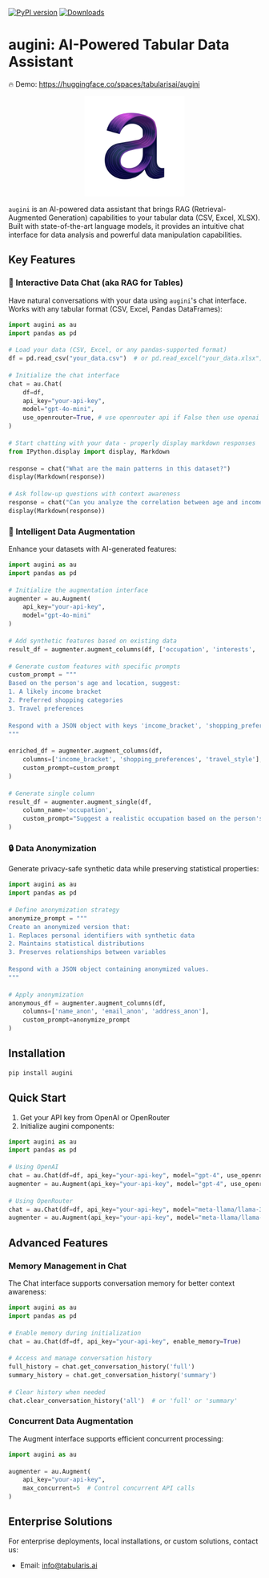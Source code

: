 [![PyPI version](https://badge.fury.io/py/augini.svg)](https://badge.fury.io/py/augini) [![Downloads](https://static.pepy.tech/badge/augini)](https://pepy.tech/project/augini)

# augini: AI-Powered Tabular Data Assistant

🔥  Demo: https://huggingface.co/spaces/tabularisai/augini

<p align="center">
  <img src="img/logo_augini.png" alt="augini logo" width="200"/>
</p>

`augini` is an AI-powered data assistant that brings RAG (Retrieval-Augmented Generation) capabilities to your tabular data (CSV, Excel, XLSX). Built with state-of-the-art language models, it provides an intuitive chat interface for data analysis and powerful data manipulation capabilities.

## Key Features

### 🤖 Interactive Data Chat (aka RAG for Tables)

Have natural conversations with your data using `augini`'s chat interface. Works with any tabular format (CSV, Excel, Pandas DataFrames):

```python
import augini as au
import pandas as pd

# Load your data (CSV, Excel, or any pandas-supported format)
df = pd.read_csv("your_data.csv")  # or pd.read_excel("your_data.xlsx")

# Initialize the chat interface
chat = au.Chat(
    df=df,
    api_key="your-api-key",
    model="gpt-4o-mini",
    use_openrouter=True, # use openrouter api if False then use openai api
)

# Start chatting with your data - properly display markdown responses
from IPython.display import display, Markdown

response = chat("What are the main patterns in this dataset?")
display(Markdown(response))

# Ask follow-up questions with context awareness
response = chat("Can you analyze the correlation between age and income?")
display(Markdown(response))
```

### 🔄 Intelligent Data Augmentation

Enhance your datasets with AI-generated features:

```python
import augini as au
import pandas as pd

# Initialize the augmentation interface
augmenter = au.Augment(
    api_key="your-api-key",
    model="gpt-4o-mini"
)

# Add synthetic features based on existing data
result_df = augmenter.augment_columns(df, ['occupation', 'interests', 'personality_type'])

# Generate custom features with specific prompts
custom_prompt = """
Based on the person's age and location, suggest:
1. A likely income bracket
2. Preferred shopping categories
3. Travel preferences

Respond with a JSON object with keys 'income_bracket', 'shopping_preferences', 'travel_style'.
"""

enriched_df = augmenter.augment_columns(df, 
    columns=['income_bracket', 'shopping_preferences', 'travel_style'],
    custom_prompt=custom_prompt
)

# Generate single column
result_df = augmenter.augment_single(df, 
    column_name='occupation',
    custom_prompt="Suggest a realistic occupation based on the person's profile."
)
```

### 🔒 Data Anonymization

Generate privacy-safe synthetic data while preserving statistical properties:

```python
import augini as au
import pandas as pd

# Define anonymization strategy
anonymize_prompt = """
Create an anonymized version that:
1. Replaces personal identifiers with synthetic data
2. Maintains statistical distributions
3. Preserves relationships between variables

Respond with a JSON object containing anonymized values.
"""

# Apply anonymization
anonymous_df = augmenter.augment_columns(df, 
    columns=['name_anon', 'email_anon', 'address_anon'],
    custom_prompt=anonymize_prompt
)
```

## Installation

```bash
pip install augini
```

## Quick Start

1. Get your API key from OpenAI or OpenRouter
2. Initialize augini components:
```python
import augini as au
import pandas as pd

# Using OpenAI
chat = au.Chat(df=df, api_key="your-api-key", model="gpt-4", use_openrouter=False)
augmenter = au.Augment(api_key="your-api-key", model="gpt-4", use_openrouter=False)

# Using OpenRouter
chat = au.Chat(df=df, api_key="your-api-key", model="meta-llama/llama-3-8b-instruct", use_openrouter=True)
augmenter = au.Augment(api_key="your-api-key", model="meta-llama/llama-3-8b-instruct", use_openrouter=True)
```

## Advanced Features

### Memory Management in Chat

The Chat interface supports conversation memory for better context awareness:

```python
import augini as au
import pandas as pd

# Enable memory during initialization
chat = au.Chat(df=df, api_key="your-api-key", enable_memory=True)

# Access and manage conversation history
full_history = chat.get_conversation_history('full')
summary_history = chat.get_conversation_history('summary')

# Clear history when needed
chat.clear_conversation_history('all')  # or 'full' or 'summary'
```

### Concurrent Data Augmentation

The Augment interface supports efficient concurrent processing:

```python
import augini as au

augmenter = au.Augment(
    api_key="your-api-key",
    max_concurrent=5  # Control concurrent API calls
)
```

## Enterprise Solutions

For enterprise deployments, local installations, or custom solutions, contact us:
- Email: info@tabularis.ai
